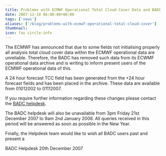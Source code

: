 ```yaml
---
title: Problems with ECMWF Operational Total Cloud Cover Data and BADC Helpdesk Christmas closure
date: 2007-12-18 06:00:00+00:00
tags: ['news']
aliases: ['/blog/problems-with-ecmwf-operational-total-cloud-cover']
thumbnail: 
icon: fas circle-info
---
```



The ECMWF has announced that due to some fields not initialising properly all analysis total cloud cover data within the ECMWF operational data are unreliable. Therefore, the BADC has removed such data from its ECWMF operational data archive and is writing to inform present users of the ECMWF operational data of this.



A 24 hour forecast TCC field has been generated from the +24 hour forecast fields and has been placed in the archive. These data are available from 01012002 to 01112007.


If you require further information regarding these changes please contact the [BADC helpdesk](mailto:badc@rl.ac.uk).



The BADC helpdesk will also be unavailable from 3pm Friday 21st December 2007 to 9am 2nd January 2008. All queries received in this period will be answered as soon as possible in the New Year.



Finally, the Helpdesk team would like to wish all BADC users past and present a




BADC Helpdesk
20th December 2007



